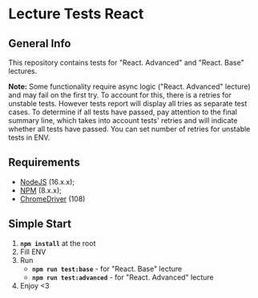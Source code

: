 # Lecture Tests React

## General Info

This repository contains tests for "React. Advanced" and "React. Base" lectures.

**Note:** Some functionality require async logic ("React. Advanced" lecture) and may fail on the first try. To account for this, there is a retries for unstable tests. However tests report will display all tries as separate test cases. To determine if all tests have passed, pay attention to the final summary line, which takes into account tests' retries and will indicate whether all tests have passed. You can set number of retries for unstable tests in ENV.

## Requirements

- [NodeJS](https://nodejs.org/en/) (16.x.x);
- [NPM](https://www.npmjs.com/) (8.x.x);
- [ChromeDriver](https://chromedriver.storage.googleapis.com/) (108)

## Simple Start

1. **`npm install`** at the root
2. Fill ENV
3. Run
   - **`npm run test:base`** - for "React. Base" lecture
   - **`npm run test:advanced`** - for "React. Advanced" lecture
4. Enjoy <3
